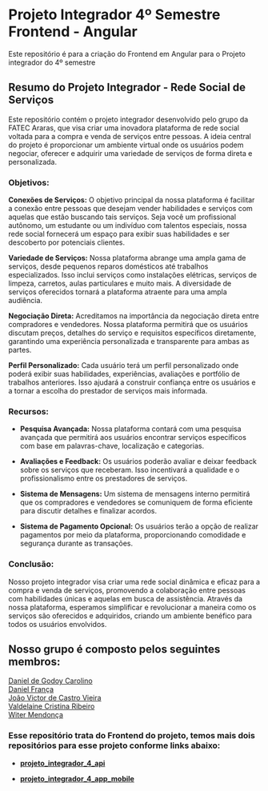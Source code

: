 # Projeto Integrador 4º Semestre Frontend - Angular

Este repositório é para a criação do Frontend em Angular para o Projeto integrador do 4º semestre

## Resumo do Projeto Integrador - Rede Social de Serviços

Este repositório contém o projeto integrador desenvolvido pelo grupo da FATEC Araras, que visa criar uma inovadora plataforma de rede social voltada para a compra e venda de serviços entre pessoas. A ideia central do projeto é proporcionar um ambiente virtual onde os usuários podem negociar, oferecer e adquirir uma variedade de serviços de forma direta e personalizada.

### Objetivos:

**Conexões de Serviços:** O objetivo principal da nossa plataforma é facilitar a conexão entre pessoas que desejam vender habilidades e serviços com aquelas que estão buscando tais serviços. Seja você um profissional autônomo, um estudante ou um indivíduo com talentos especiais, nossa rede social fornecerá um espaço para exibir suas habilidades e ser descoberto por potenciais clientes.

**Variedade de Serviços:** Nossa plataforma abrange uma ampla gama de serviços, desde pequenos reparos domésticos até trabalhos especializados. Isso inclui serviços como instalações elétricas, serviços de limpeza, carretos, aulas particulares e muito mais. A diversidade de serviços oferecidos tornará a plataforma atraente para uma ampla audiência.

**Negociação Direta:** Acreditamos na importância da negociação direta entre compradores e vendedores. Nossa plataforma permitirá que os usuários discutam preços, detalhes do serviço e requisitos específicos diretamente, garantindo uma experiência personalizada e transparente para ambas as partes.

**Perfil Personalizado:** Cada usuário terá um perfil personalizado onde poderá exibir suas habilidades, experiências, avaliações e portfólio de trabalhos anteriores. Isso ajudará a construir confiança entre os usuários e a tornar a escolha do prestador de serviços mais informada.

### Recursos:

* **Pesquisa Avançada:** Nossa plataforma contará com uma pesquisa avançada que permitirá aos usuários encontrar serviços específicos com base em palavras-chave, localização e categorias.

* **Avaliações e Feedback:** Os usuários poderão avaliar e deixar feedback sobre os serviços que receberam. Isso incentivará a qualidade e o profissionalismo entre os prestadores de serviços.

* **Sistema de Mensagens:** Um sistema de mensagens interno permitirá que os compradores e vendedores se comuniquem de forma eficiente para discutir detalhes e finalizar acordos.

* **Sistema de Pagamento Opcional:** Os usuários terão a opção de realizar pagamentos por meio da plataforma, proporcionando comodidade e segurança durante as transações.

### Conclusão:

Nosso projeto integrador visa criar uma rede social dinâmica e eficaz para a compra e venda de serviços, promovendo a colaboração entre pessoas com habilidades únicas e aquelas em busca de assistência. Através da nossa plataforma, esperamos simplificar e revolucionar a maneira como os serviços são oferecidos e adquiridos, criando um ambiente benéfico para todos os usuários envolvidos.

## Nosso grupo é composto pelos seguintes membros:

[Daniel de Godoy Carolino](https://github.com/DanielCarolino89) <br>
[Daniel França](https://github.com/danielfransa)<br>
[João Victor de Castro Vieira](https://github.com/JoaoCaastro)<br>
[Valdelaine Cristina Ribeiro](https://github.com/Valdelainecristinaribeiro) <br>
[Witer Mendonça](https://github.com/witermendonca)

### Esse repositório trata do Frontend do projeto, temos mais dois repositórios para esse projeto conforme links abaixo:


* **[projeto_integrador_4_api](https://github.com/danielfransa/projeto_integrador_4_api)** 


* **[projeto_integrador_4_app_mobile](https://github.com/danielfransa/projeto_integrador_4_app_mobile)** 

